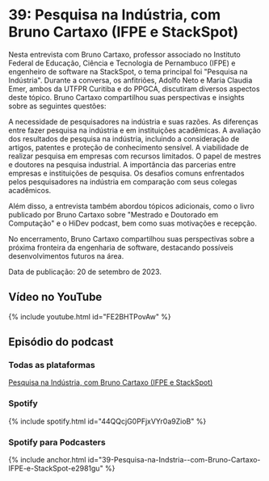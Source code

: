 # 39: Pesquisa na Indústria, com Bruno Cartaxo (IFPE e StackSpot)

Nesta entrevista com Bruno Cartaxo, professor associado no Instituto Federal de Educação, Ciência e Tecnologia de Pernambuco (IFPE) e engenheiro de software na StackSpot, o tema principal foi "Pesquisa na Indústria". Durante a conversa, os anfitriões, Adolfo Neto e Maria Claudia Emer, ambos da UTFPR Curitiba e do PPGCA, discutiram diversos aspectos deste tópico. Bruno Cartaxo compartilhou suas perspectivas e insights sobre as seguintes questões:

A necessidade de pesquisadores na indústria e suas razões.
As diferenças entre fazer pesquisa na indústria e em instituições acadêmicas.
A avaliação dos resultados de pesquisa na indústria, incluindo a consideração de artigos, patentes e proteção de conhecimento sensível.
A viabilidade de realizar pesquisa em empresas com recursos limitados.
O papel de mestres e doutores na pesquisa industrial.
A importância das parcerias entre empresas e instituições de pesquisa.
Os desafios comuns enfrentados pelos pesquisadores na indústria em comparação com seus colegas acadêmicos.

Além disso, a entrevista também abordou tópicos adicionais, como o livro publicado por Bruno Cartaxo sobre "Mestrado e Doutorado em Computação" e o HiDev podcast, bem como suas motivações e recepção.

No encerramento, Bruno Cartaxo compartilhou suas perspectivas sobre a próxima fronteira da engenharia de software, destacando possíveis desenvolvimentos futuros na área.


Data de publicação: 20 de setembro de 2023.


## Vídeo no YouTube

{% include youtube.html id="FE2BHTPovAw" %}

## Episódio do podcast

### Todas as plataformas

[Pesquisa na Indústria, com Bruno Cartaxo (IFPE e StackSpot)](https://podcasters.spotify.com/pod/show/fronteirases/episodes/39-Pesquisa-na-Indstria--com-Bruno-Cartaxo-IFPE-e-StackSpot-e2981gu)

### Spotify

{% include spotify.html id="44QQcjG0PFjxVYr0a9ZioB" %}


### Spotify para Podcasters

{% include anchor.html id="39-Pesquisa-na-Indstria--com-Bruno-Cartaxo-IFPE-e-StackSpot-e2981gu" %}


